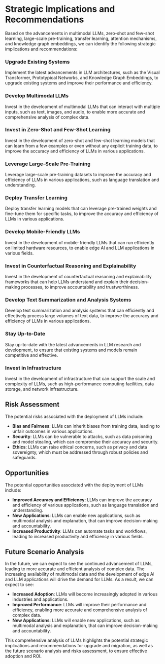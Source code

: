 **Strategic Implications and Recommendations**
=============================================

Based on the advancements in multimodal LLMs, zero-shot and few-shot learning, large-scale pre-training, transfer learning, attention mechanisms, and knowledge graph embeddings, we can identify the following strategic implications and recommendations:

### **Upgrade Existing Systems**

Implement the latest advancements in LLM architectures, such as the Visual Transformer, Prototypical Networks, and Knowledge Graph Embeddings, to upgrade existing systems and improve their performance and efficiency.

### **Develop Multimodal LLMs**

Invest in the development of multimodal LLMs that can interact with multiple inputs, such as text, images, and audio, to enable more accurate and comprehensive analysis of complex data.

### **Invest in Zero-Shot and Few-Shot Learning**

Invest in the development of zero-shot and few-shot learning models that can learn from a few examples or even without any explicit training data, to improve the accuracy and efficiency of LLMs in various applications.

### **Leverage Large-Scale Pre-Training**

Leverage large-scale pre-training datasets to improve the accuracy and efficiency of LLMs in various applications, such as language translation and understanding.

### **Deploy Transfer Learning**

Deploy transfer learning models that can leverage pre-trained weights and fine-tune them for specific tasks, to improve the accuracy and efficiency of LLMs in various applications.

### **Develop Mobile-Friendly LLMs**

Invest in the development of mobile-friendly LLMs that can run efficiently on limited hardware resources, to enable edge AI and LLM applications in various fields.

### **Invest in Counterfactual Reasoning and Explainability**

Invest in the development of counterfactual reasoning and explainability frameworks that can help LLMs understand and explain their decision-making processes, to improve accountability and trustworthiness.

### **Develop Text Summarization and Analysis Systems**

Develop text summarization and analysis systems that can efficiently and effectively process large volumes of text data, to improve the accuracy and efficiency of LLMs in various applications.

### **Stay Up-to-Date**

Stay up-to-date with the latest advancements in LLM research and development, to ensure that existing systems and models remain competitive and effective.

### **Invest in Infrastructure**

Invest in the development of infrastructure that can support the scale and complexity of LLMs, such as high-performance computing facilities, data storage, and network infrastructure.

**Risk Assessment**
-------------------

The potential risks associated with the deployment of LLMs include:

*   **Bias and Fairness**: LLMs can inherit biases from training data, leading to unfair outcomes in various applications.
*   **Security**: LLMs can be vulnerable to attacks, such as data poisoning and model stealing, which can compromise their accuracy and security.
*   **Ethics**: LLMs can raise ethical concerns, such as privacy and data sovereignty, which must be addressed through robust policies and safeguards.

**Opportunities**
-----------------

The potential opportunities associated with the deployment of LLMs include:

*   **Improved Accuracy and Efficiency**: LLMs can improve the accuracy and efficiency of various applications, such as language translation and understanding.
*   **New Applications**: LLMs can enable new applications, such as multimodal analysis and explanation, that can improve decision-making and accountability.
*   **Increased Productivity**: LLMs can automate tasks and workflows, leading to increased productivity and efficiency in various fields.

**Future Scenario Analysis**
---------------------------

In the future, we can expect to see the continued advancement of LLMs, leading to more accurate and efficient analysis of complex data. The increasing availability of multimodal data and the development of edge AI and LLM applications will drive the demand for LLMs. As a result, we can expect to see:

*   **Increased Adoption**: LLMs will become increasingly adopted in various industries and applications.
*   **Improved Performance**: LLMs will improve their performance and efficiency, enabling more accurate and comprehensive analysis of complex data.
*   **New Applications**: LLMs will enable new applications, such as multimodal analysis and explanation, that can improve decision-making and accountability.

This comprehensive analysis of LLMs highlights the potential strategic implications and recommendations for upgrade and migration, as well as the future scenario analysis and risks assessment, to ensure effective adoption and ROI.